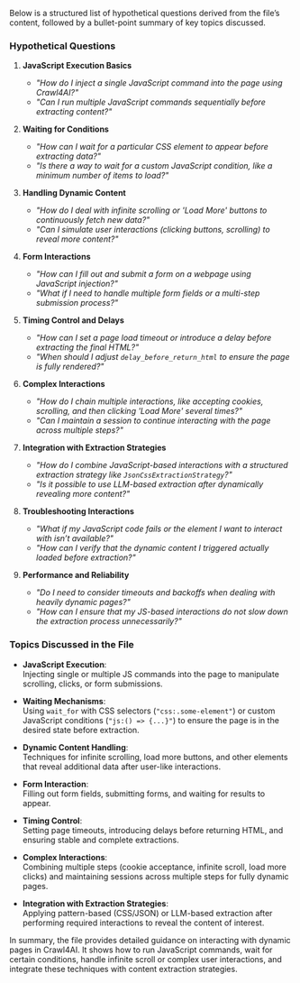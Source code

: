 Below is a structured list of hypothetical questions derived from the file’s content, followed by a bullet-point summary of key topics discussed.

### Hypothetical Questions

1. **JavaScript Execution Basics**
   - *"How do I inject a single JavaScript command into the page using Crawl4AI?"*
   - *"Can I run multiple JavaScript commands sequentially before extracting content?"*

2. **Waiting for Conditions**
   - *"How can I wait for a particular CSS element to appear before extracting data?"*
   - *"Is there a way to wait for a custom JavaScript condition, like a minimum number of items to load?"*

3. **Handling Dynamic Content**
   - *"How do I deal with infinite scrolling or 'Load More' buttons to continuously fetch new data?"*
   - *"Can I simulate user interactions (clicking buttons, scrolling) to reveal more content?"*

4. **Form Interactions**
   - *"How can I fill out and submit a form on a webpage using JavaScript injection?"*
   - *"What if I need to handle multiple form fields or a multi-step submission process?"*

5. **Timing Control and Delays**
   - *"How can I set a page load timeout or introduce a delay before extracting the final HTML?"*
   - *"When should I adjust `delay_before_return_html` to ensure the page is fully rendered?"*

6. **Complex Interactions**
   - *"How do I chain multiple interactions, like accepting cookies, scrolling, and then clicking 'Load More' several times?"*
   - *"Can I maintain a session to continue interacting with the page across multiple steps?"*

7. **Integration with Extraction Strategies**
   - *"How do I combine JavaScript-based interactions with a structured extraction strategy like `JsonCssExtractionStrategy`?"*
   - *"Is it possible to use LLM-based extraction after dynamically revealing more content?"*

8. **Troubleshooting Interactions**
   - *"What if my JavaScript code fails or the element I want to interact with isn’t available?"*
   - *"How can I verify that the dynamic content I triggered actually loaded before extraction?"*

9. **Performance and Reliability**
   - *"Do I need to consider timeouts and backoffs when dealing with heavily dynamic pages?"*
   - *"How can I ensure that my JS-based interactions do not slow down the extraction process unnecessarily?"*

### Topics Discussed in the File

- **JavaScript Execution**:  
  Injecting single or multiple JS commands into the page to manipulate scrolling, clicks, or form submissions.

- **Waiting Mechanisms**:  
  Using `wait_for` with CSS selectors (`"css:.some-element"`) or custom JavaScript conditions (`"js:() => {...}"`) to ensure the page is in the desired state before extraction.

- **Dynamic Content Handling**:  
  Techniques for infinite scrolling, load more buttons, and other elements that reveal additional data after user-like interactions.

- **Form Interaction**:  
  Filling out form fields, submitting forms, and waiting for results to appear.

- **Timing Control**:  
  Setting page timeouts, introducing delays before returning HTML, and ensuring stable and complete extractions.

- **Complex Interactions**:  
  Combining multiple steps (cookie acceptance, infinite scroll, load more clicks) and maintaining sessions across multiple steps for fully dynamic pages.

- **Integration with Extraction Strategies**:  
  Applying pattern-based (CSS/JSON) or LLM-based extraction after performing required interactions to reveal the content of interest.

In summary, the file provides detailed guidance on interacting with dynamic pages in Crawl4AI. It shows how to run JavaScript commands, wait for certain conditions, handle infinite scroll or complex user interactions, and integrate these techniques with content extraction strategies.